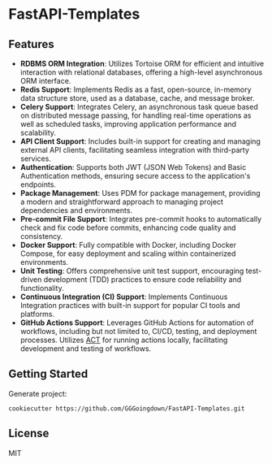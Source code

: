 # FastAPI-Templates

## Features

- **RDBMS ORM Integration**: Utilizes Tortoise ORM for efficient and intuitive interaction with relational databases, offering a high-level asynchronous ORM interface.
- **Redis Support**: Implements Redis as a fast, open-source, in-memory data structure store, used as a database, cache, and message broker.
- **Celery Support**: Integrates Celery, an asynchronous task queue based on distributed message passing, for handling real-time operations as well as scheduled tasks, improving application performance and scalability.
- **API Client Support**: Includes built-in support for creating and managing external API clients, facilitating seamless integration with third-party services.
- **Authentication**: Supports both JWT (JSON Web Tokens) and Basic Authentication methods, ensuring secure access to the application's endpoints.
- **Package Management**: Uses PDM for package management, providing a modern and straightforward approach to managing project dependencies and environments.
- **Pre-commit File Support**: Integrates pre-commit hooks to automatically check and fix code before commits, enhancing code quality and consistency.
- **Docker Support**: Fully compatible with Docker, including Docker Compose, for easy deployment and scaling within containerized environments.
- **Unit Testing**: Offers comprehensive unit test support, encouraging test-driven development (TDD) practices to ensure code reliability and functionality.
- **Continuous Integration (CI) Support**: Implements Continuous Integration practices with built-in support for popular CI tools and platforms.
- **GitHub Actions Support**: Leverages GitHub Actions for automation of workflows, including but not limited to, CI/CD, testing, and deployment processes. Utilizes [ACT](https://github.com/nektos/act) for running actions locally, facilitating development and testing of workflows.

## Getting Started

Generate project:
```
cookiecutter https://github.com/GGGoingdown/FastAPI-Templates.git
```

## License
MIT
